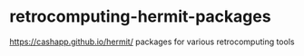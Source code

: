# retrocomputing-hermit-packages
https://cashapp.github.io/hermit/ packages for various retrocomputing tools
